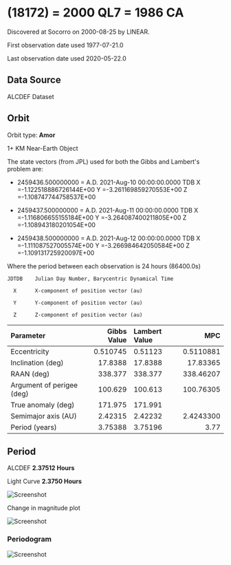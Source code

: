# (18172) = 2000 QL7 = 1986 CA

Discovered at Socorro on 2000-08-25 by LINEAR.

First observation date used	1977-07-21.0

Last observation date used	2020-05-22.0

## Data Source

ALCDEF Dataset

## Orbit

Orbit type: **Amor**

1+ KM Near-Earth Object

The state vectors (from JPL) used for both the Gibbs and Lambert's problem are:

- 2459436.500000000 = A.D. 2021-Aug-10 00:00:00.0000 TDB 
 X =-1.122518886726144E+00 Y =-3.261169859270553E+00 Z =-1.108747744758537E+00
 
- 2459437.500000000 = A.D. 2021-Aug-11 00:00:00.0000 TDB 
 X =-1.116806655155184E+00 Y =-3.264087400211805E+00 Z =-1.108943180201054E+00
 
- 2459438.500000000 = A.D. 2021-Aug-12 00:00:00.0000 TDB 
 X =-1.111087527005574E+00 Y =-3.266984642050584E+00 Z =-1.109131725920097E+00
 

Where the period between each observation is 24 hours (86400.0s)

    JDTDB    Julian Day Number, Barycentric Dynamical Time
    
      X      X-component of position vector (au)
      
      Y      Y-component of position vector (au)
      
      Z      Z-component of position vector (au)

Parameter | Gibbs Value | Lambert Value | MPC 
| :--- | ---:| :--- | ---:
 Eccentricity               | 0.510745 | 0.51123 | 0.5110881
 Inclination (deg)          | 17.8388 | 17.8388 | 17.83365 
 RAAN (deg)                 | 338.377 | 338.377 | 338.46207 
 Argument of perigee (deg)  | 100.629 | 100.613 | 100.76305 
 True anomaly (deg)         | 171.975 | 171.991 | 
 Semimajor axis (AU)        | 2.42315 | 2.42232 | 2.4243300 
 Period (years)             | 3.75388 | 3.75196 | 3.77


## Period
ALCDEF 		**2.37512 Hours**

Light Curve	**2.3750 Hours**

![Screenshot](https://github.com/renefiedel/MASTER-THESIS/blob/ec5c7cce018040ba7099341098e2252f723ba3f9/Project/Asteroids%20NEAs/New%20NEA's/2000QL7/new%20light%20curve.png)


Change in magnitude plot

![Screenshot](https://github.com/renefiedel/MASTER-THESIS/blob/58bf04c791a67c7931316317d17704fdc098c666/Project/Asteroids%20NEAs/New%20NEA's/2000QL7/Final_light_curve%202000QL7.svg)

### Periodogram

![Screenshot](https://github.com/renefiedel/MASTER-THESIS/blob/61972f8a7ba30c3d60971e01b1146959ec12ddd0/Project/Asteroids%20NEAs/New%20NEA's/2000QL7/Periodogram:%202000%20QL7.svg)
